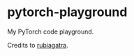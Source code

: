 # pytorch-playground
My PyTorch code playground.

Credits to [rubiagatra](https://github.com/rubiagatra/deep-learning-with-pytorch).
